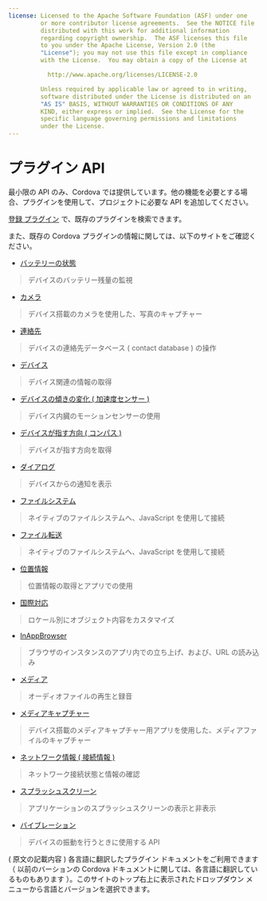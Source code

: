 ```yaml
---
license: Licensed to the Apache Software Foundation (ASF) under one
         or more contributor license agreements.  See the NOTICE file
         distributed with this work for additional information
         regarding copyright ownership.  The ASF licenses this file
         to you under the Apache License, Version 2.0 (the
         "License"); you may not use this file except in compliance
         with the License.  You may obtain a copy of the License at

           http://www.apache.org/licenses/LICENSE-2.0

         Unless required by applicable law or agreed to in writing,
         software distributed under the License is distributed on an
         "AS IS" BASIS, WITHOUT WARRANTIES OR CONDITIONS OF ANY
         KIND, either express or implied.  See the License for the
         specific language governing permissions and limitations
         under the License.
---
```


# プラグイン API

最小限の API のみ、Cordova では提供しています。他の機能を必要とする場合、プラグインを使用して、プロジェクトに必要な API を追加してください。

[登録 プラグイン](http://plugins.cordova.io/) で、既存のプラグインを検索できます。

また、既存の Cordova プラグインの情報に関しては、以下のサイトをご確認ください。

- [バッテリーの状態](https://github.com/apache/cordova-plugin-battery-status/blob/dev/doc/index.md)
> デバイスのバッテリー残量の監視

- [カメラ](https://github.com/apache/cordova-plugin-camera/blob/dev/doc/index.md)
> デバイス搭載のカメラを使用した、写真のキャプチャー

- [連絡先](https://github.com/apache/cordova-plugin-contacts/blob/dev/doc/index.md)
> デバイスの連絡先データベース ( contact database ) の操作 

- [デバイス](https://github.com/apache/cordova-plugin-device/blob/dev/doc/index.md)
> デバイス関連の情報の取得

- [デバイスの傾きの変化 ( 加速度センサー )](https://github.com/apache/cordova-plugin-device-motion/blob/dev/doc/index.md)
> デバイス内臓のモーションセンサーの使用

- [デバイスが指す方向 ( コンパス )](https://github.com/apache/cordova-plugin-device-orientation/blob/dev/doc/index.md)
> デバイスが指す方向を取得

- [ダイアログ](https://github.com/apache/cordova-plugin-dialogs/blob/dev/doc/index.md)
> デバイスからの通知を表示

- [ファイルシステム](https://github.com/apache/cordova-plugin-file/blob/dev/doc/index.md)
> ネイティブのファイルシステムへ、JavaScript を使用して接続

- [ファイル転送](https://github.com/apache/cordova-plugin-file-transfer/blob/dev/doc/index.md)
> ネイティブのファイルシステムへ、JavaScript を使用して接続

- [位置情報](https://github.com/apache/cordova-plugin-geolocation/blob/dev/doc/index.md)
> 位置情報の取得とアプリでの使用

- [国際対応](https://github.com/apache/cordova-plugin-globalization/blob/dev/doc/index.md)
> ロケール別にオブジェクト内容をカスタマイズ

- [InAppBrowser](https://github.com/apache/cordova-plugin-inappbrowser/blob/dev/doc/index.md)
> ブラウザのインスタンスのアプリ内での立ち上げ、および、URL の読み込み

- [メディア](https://github.com/apache/cordova-plugin-media/blob/dev/doc/index.md)
> オーディオファイルの再生と録音

- [メディアキャプチャー](https://github.com/apache/cordova-plugin-media-capture/blob/dev/doc/index.md)
> デバイス搭載のメディアキャプチャー用アプリを使用した、メディアファイルのキャプチャー

- [ネットワーク情報 ( 接続情報 )](https://github.com/apache/cordova-plugin-network-information/blob/dev/doc/index.md)
> ネットワーク接続状態と情報の確認

- [スプラッシュスクリーン](https://github.com/apache/cordova-plugin-splashscreen/blob/dev/doc/index.md)
> アプリケーションのスプラッシュスクリーンの表示と非表示

- [バイブレーション](https://github.com/apache/cordova-plugin-vibration/blob/dev/doc/index.md)
> デバイスの振動を行うときに使用する API 

( 原文の記載内容 ) 各言語に翻訳したプラグイン ドキュメントをご利用できます （ 以前のバーションの Cordova ドキュメントに関しては、各言語に翻訳しているものもあります ）。このサイトのトップ右上に表示されたドロップダウン メニューから言語とバージョンを選択できます。


